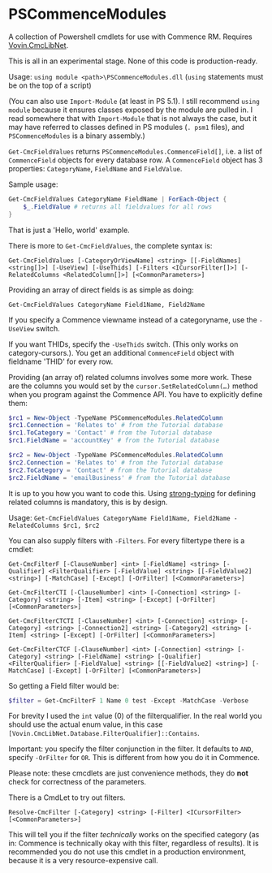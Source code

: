 # PSCommenceModules

A collection of Powershell cmdlets for use with Commence RM. Requires [Vovin.CmcLibNet](https://github.com/arnovb-github/CmcLibNet).

This is all in an experimental stage. None of this code is production-ready.

Usage: `using module <path>\PSCommenceModules.dll` (`using` statements must be on the top of a script)

(You can also use `Import-Module` (at least in PS 5.1). I still recommend `using module` because it ensures classes exposed by the module are pulled in. I read somewhere that with `Import-Module` that is not always the case, but it may have referred to classes defined in PS modules (`. psm1` files), and `PSCommenceModules` is a binary assembly.)

`Get-CmcFieldValues` returns `PSCommenceModules.CommenceField[]`, i.e. a list of `CommenceField` objects for every database row. A `CommenceField` object has 3 properties: `CategoryName`, `FieldName` and `FieldValue`.

Sample usage:
```powershell
Get-CmcFieldValues CategoryName FieldName | ForEach-Object {
    $_.FieldValue # returns all fieldvalues for all rows
}
```

That is just a 'Hello, world' example.

There is more to `Get-CmcFieldValues`, the complete syntax is:

`Get-CmcFieldValues [-CategoryOrViewName] <string> [[-FieldNames] <string[]>] [-UseView] [-UseThids] [-Filters <ICursorFilter[]>] [-RelatedColumns <RelatedColumn[]>] [<CommonParameters>]`

Providing an array of direct fields is as simple as doing:

`Get-CmcFieldValues CategoryName Field1Name, Field2Name`

If you specify a Commence viewname instead of a categoryname, use the `-UseView` switch.

If you want THIDs, specify the `-UseThids` switch. (This only works on category-cursors.). You get an additional `CommenceField` object with fieldname 'THID' for every row.

Providing (an array of) related columns involves some more work. These are the columns you would set by the `cursor.SetRelatedColumn(…)` method when you program against the Commence API.
You have to explicitly define them:

```powershell
$rc1 = New-Object -TypeName PSCommenceModules.RelatedColumn
$rc1.Connection = 'Relates to' # from the Tutorial database
$rc1.ToCategory = 'Contact' # from the Tutorial database
$rc1.FieldName = 'accountKey' # from the Tutorial database

$rc2 = New-Object -TypeName PSCommenceModules.RelatedColumn
$rc2.Connection = 'Relates to' # from the Tutorial database
$rc2.ToCategory = 'Contact' # from the Tutorial database
$rc2.FieldName = 'emailBusiness' # from the Tutorial database
```

It is up to you how you want to code this. Using [strong-typing](https://en.wikipedia.org/wiki/Strong_and_weak_typing) for defining related columns is mandatory, this is by design.

Usage:
`Get-CmcFieldValues CategoryName Field1Name, Field2Name -RelatedColumns $rc1, $rc2`

You can also supply filters with `-Filters`. For every filtertype there is a cmdlet:

`Get-CmcFilterF [-ClauseNumber] <int> [-FieldName] <string> [-Qualifier] <FilterQualifier> [-FieldValue] <string> [[-FieldValue2] <string>] [-MatchCase] [-Except] [-OrFilter] [<CommonParameters>]`

`Get-CmcFilterCTI [-ClauseNumber] <int> [-Connection] <string> [-Category] <string> [-Item] <string> [-Except] [-OrFilter] [<CommonParameters>]`

`Get-CmcFilterCTCTI [-ClauseNumber] <int> [-Connection] <string> [-Category] <string> [-Connection2] <string> [-Category2] <string> [-Item] <string> [-Except] [-OrFilter] [<CommonParameters>]`

`Get-CmcFilterCTCF [-ClauseNumber] <int> [-Connection] <string> [-Category] <string> [-FieldName] <string> [-Qualifier] <FilterQualifier> [-FieldValue] <string> [[-FieldValue2] <string>] [-MatchCase] [-Except] [-OrFilter] [<CommonParameters>]`

So getting a Field filter would be:

```powershell
$filter = Get-CmcFilterF 1 Name 0 test -Except -MatchCase -Verbose
```

For brevity I used the `int` value (0) of the filterqualifier. In the real world you should use the actual enum value, in this case `[Vovin.CmcLibNet.Database.FilterQualifier]::Contains`.

Important: you specify the filter conjunction in the filter. It defaults to `AND`, specify `-OrFilter` for `OR`. This is different from how you do it in Commence.

Please note: these cmcdlets are just convenience methods, they do **not** check for correctness of the parameters.

There is a CmdLet to try out filters. 

`Resolve-CmcFilter [-Category] <string> [-Filter] <ICursorFilter> [<CommonParameters>]`

This will tell you if the filter *technically* works on the specified category (as in: Commence is technically okay with this filter, regardless of results). It is recommended you do not use this cmdlet in a production environment, because it is a very resource-expensive call.
